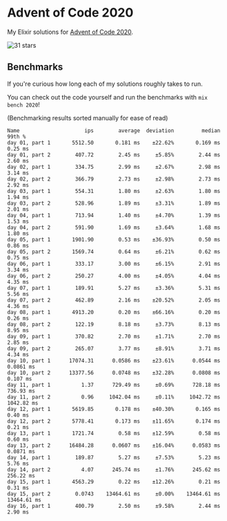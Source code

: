 # Advent of Code 2020

My Elixir solutions for [Advent of Code 2020](https://adventofcode.com/2020).

<!-- stars 2020 start --><img src="https://img.shields.io/badge/2020-31_stars-yellow?style=for-the-badge" alt="31 stars" /><!-- stars 2020 end -->

## Benchmarks

If you're curious how long each of my solutions roughly takes to run.

You can check out the code yourself and run the benchmarks with `mix bench 2020`!

(Benchmarking results sorted manually for ease of read)

```
Name                     ips        average  deviation         median         99th %
day 01, part 1       5512.50       0.181 ms    ±22.62%       0.169 ms        0.25 ms
day 01, part 2        407.72        2.45 ms     ±5.85%        2.44 ms        2.60 ms
day 02, part 1        334.75        2.99 ms     ±2.67%        2.98 ms        3.14 ms
day 02, part 2        366.79        2.73 ms     ±2.98%        2.73 ms        2.92 ms
day 03, part 1        554.31        1.80 ms     ±2.63%        1.80 ms        1.94 ms
day 03, part 2        528.96        1.89 ms     ±3.31%        1.89 ms        2.01 ms
day 04, part 1        713.94        1.40 ms     ±4.70%        1.39 ms        1.53 ms
day 04, part 2        591.90        1.69 ms     ±3.64%        1.68 ms        1.80 ms
day 05, part 1       1901.90        0.53 ms    ±36.93%        0.50 ms        0.86 ms
day 05, part 2       1569.74        0.64 ms     ±6.21%        0.62 ms        0.75 ms
day 06, part 1        333.17        3.00 ms     ±6.15%        2.91 ms        3.34 ms
day 06, part 2        250.27        4.00 ms     ±4.05%        4.04 ms        4.35 ms
day 07, part 1        189.91        5.27 ms     ±3.36%        5.31 ms        5.56 ms
day 07, part 2        462.89        2.16 ms    ±20.52%        2.05 ms        4.36 ms
day 08, part 1       4913.20        0.20 ms    ±66.16%        0.20 ms        0.26 ms
day 08, part 2        122.19        8.18 ms     ±3.73%        8.13 ms        8.95 ms
day 09, part 1        370.82        2.70 ms     ±1.71%        2.70 ms        2.85 ms
day 09, part 2        265.07        3.77 ms     ±8.91%        3.71 ms        4.34 ms
day 10, part 1      17074.31      0.0586 ms    ±23.61%      0.0544 ms      0.0861 ms
day 10, part 2      13377.56      0.0748 ms    ±32.28%      0.0808 ms       0.107 ms
day 11, part 1          1.37      729.49 ms     ±0.69%      728.18 ms      736.93 ms
day 11, part 2          0.96     1042.04 ms     ±0.11%     1042.72 ms     1042.82 ms
day 12, part 1       5619.85       0.178 ms    ±40.30%       0.165 ms        0.40 ms
day 12, part 2       5778.41       0.173 ms    ±11.65%       0.174 ms        0.21 ms
day 13, part 1       1721.74        0.58 ms    ±12.59%        0.58 ms        0.60 ms
day 13, part 2      16484.28      0.0607 ms    ±16.04%      0.0583 ms      0.0871 ms
day 14, part 1        189.87        5.27 ms     ±7.53%        5.23 ms        5.76 ms
day 14, part 2          4.07      245.74 ms     ±1.76%      245.62 ms      256.22 ms
day 15, part 1       4563.29        0.22 ms    ±12.26%        0.21 ms        0.31 ms
day 15, part 2        0.0743    13464.61 ms     ±0.00%    13464.61 ms    13464.61 ms
day 16, part 1        400.79        2.50 ms     ±9.58%        2.44 ms        2.90 ms
```
